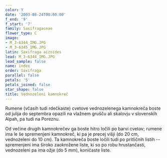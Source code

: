 ```yaml
---
color: Y
date: '2003-08-24T00:00:00'
f_end: '9'
f_start: '7'
family: Saxifragaceae
flower_type: C
image:
- M_3-6344_IMG.JPG
- M_3-6345_IMG.JPG
latin: Saxifraga aizoides
lead: M_3-6344_IMG.JPG
lead_sample: false
name: index
order: Saxifraga
parallel: false
petals: '5'
petals_joined: false
star_shape: false
title: Vednozeleni kamnokreč
---
```

Rumene (včasih tudi rdečkaste) cvetove vednozelenega kamnokreča boste od julija do septembra opazili na vlažnem grušču ali skalovju v slovenskih Alpah, pa tudi na Poreznu.

Od večine drugih kamnokrečev ga boste hitro ločili po barvi cvetov; rumene ima le še spremenjeni kamnokreč, ki pa je precej višji (do 20 cm, vednozeleni do 10 cm). Ta kamnokreča boste ločili tudi po pritličnih listih -- spremenjeni ima široko zaokrožene liste, ki so po robu hrustančasti, vednozeleni pa ima ožje (do 5 mm), koničaste liste.
